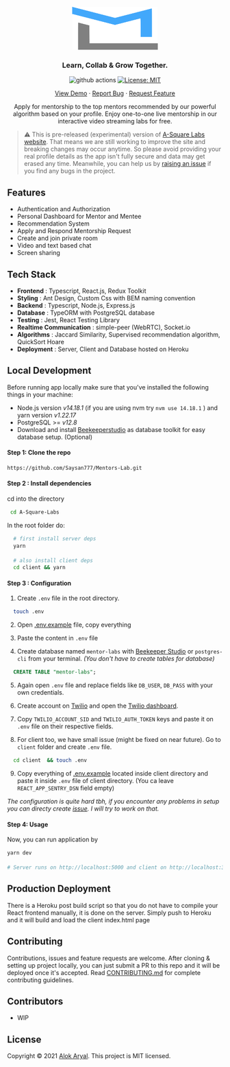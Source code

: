 <p align="center">
<a href="https://A-Square-Labs.herokuapp.com/">
<img src="media/logo.svg"  alt="logo" height="100px" width="200"/>
</a>

<h3 align="center">Learn, Collab & Grow Together.</h3>
</p>

<p align="center">
<img src="https://img.shields.io/github/workflow/status/Saysan777/A-Square-Labs/build" alt="github actions" />

<a href="https://github.com/Saysan777/A-Square-Labs/blob/master/LICENSE" target="_blank">
<img alt="License: MIT" src="https://img.shields.io/github/license/Saysan777/A-Square-Labs" />
</a>
</p>

<p align="center">
<a href="https://A-Square-Labs.herokuapp.com">View Demo</a>
·
<a href="https://github.com/Saysan777/A-Square-Labs/issues">Report Bug</a>
·
<a href="https://github.com/Saysan777/A-Square-Labs/issues">Request Feature</a>
</p>

<p align="center">
Apply for mentorship to the top mentors recommended by our powerful algorithm based on your profile. Enjoy one-to-one live mentorship in our interactive video streaming labs for free.
</p>

> ⚠️ This is pre-released (experimental) version of [A-Square Labs website](https://A-Square-Labs.herokuapp.com). That means we are still working to improve the site and breaking changes may occur anytime. So please avoid providing your real profile details as the app isn't fully secure and data may get erased any time. Meanwhile, you can help us by [raising an issue](https://github.com/Saysan777/A-Square-Labs/issues/new/choose) if you find any bugs in the project.

## Features

- Authentication and Authorization
- Personal Dashboard for Mentor and Mentee
- Recommendation System
- Apply and Respond Mentorship Request
- Create and join private room
- Video and text based chat
- Screen sharing

## Tech Stack

- **Frontend** : Typescript, React.js, Redux Toolkit
- **Styling** : Ant Design, Custom Css with BEM naming convention
- **Backend** : Typescript, Node.js, Express.js
- **Database** : TypeORM with PostgreSQL database
- **Testing** : Jest, React Testing Library
- **Realtime Communication** : simple-peer (WebRTC), Socket.io
- **Algorithms** : Jaccard Similarity, Supervised recommendation algorithm, QuickSort Hoare
- **Deployment** : Server, Client and Database hosted on Heroku

## Local Development

Before running app locally make sure that you've installed the following things in your machine:

- Node.js version _v14.18.1_ (if you are using nvm try `nvm use 14.18.1` ) and yarn version _v1.22.17_
- PostgreSQL >= _v12.8_
- Download and install [Beekeeperstudio](https://www.beekeeperstudio.io/) as database toolkit for easy database setup. (Optional)

#### Step 1: Clone the repo

```sh
https://github.com/Saysan777/Mentors-Lab.git
```

#### Step 2 : Install dependencies

cd into the directory

```sh
 cd A-Square-Labs
```

In the root folder do:

```sh
  # first install server deps
  yarn

  # also install client deps
  cd client && yarn
```

#### Step 3 : Configuration

1.  Create `.env` file in the root directory.

```sh
  touch .env
```

2. Open [.env.example](./.env.example) file, copy everything

3. Paste the content in `.env` file

4. Create database named `mentor-labs` with [Beekeeper Studio](https://www.beekeeperstudio.io/) or `postgres-cli` from your terminal. _(You don't have to create tables for database)_

```sql
  CREATE TABLE "mentor-labs";
```

5. Again open `.env` file and replace fields like `DB_USER`, `DB_PASS` with your own credentials.

6. Create account on [Twilio](https://twilio.com/) and open the [Twilio dashboard](https://console.twilio.com/?frameUrl=/console).

7. Copy `TWILIO_ACCOUNT_SID` and `TWILIO_AUTH_TOKEN` keys and paste it on `.env` file on their respective fields.

8. For client too, we have small issue (might be fixed on near future). Go to `client` folder and create `.env` file.

```sh
  cd client  && touch .env
```

9. Copy everything of [.env.example](./client/.env.example) located inside client directory and paste it inside `.env` file of client directory. (You ca leave `REACT_APP_SENTRY_DSN` field empty)

_The configuration is quite hard tbh, if you encounter any problems in setup you can directy create [issue](github.com/Saysan777/A-Square-Labs/issues). I will try to work on that._

#### Step 4: Usage

Now, you can run application by

```sh
yarn dev

# Server runs on http://localhost:5000 and client on http://localhost:3000

```

## Production Deployment

There is a Heroku post build script so that you do not have to compile your React frontend manually, it is done on the server. Simply push to Heroku and it will build and load the client index.html page

## Contributing

Contributions, issues and feature requests are welcome. After cloning & setting up project locally, you can just submit a PR to this repo and it will be deployed once it's accepted.
Read [CONTRIBUTING.md](https://github.com/Saysan777/A-Square-Labs/blob/master/CONTRIBUTING.md) for complete contributing guidelines.

## Contributors

- WIP

## License

Copyright © 2021 [Alok Aryal](https://host-next.vercel.app/).
This project is MIT licensed.
